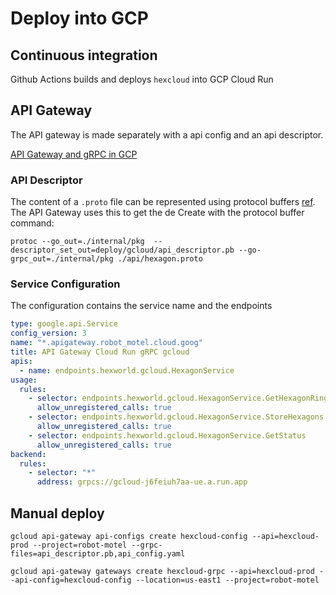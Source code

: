 # Deploy into GCP

## Continuous integration
Github Actions builds and deploys `hexcloud` into GCP Cloud Run

## API Gateway
The API gateway is made separately with a api config and an api descriptor.

[API Gateway and gRPC in GCP](https://cloud.google.com/api-gateway/docs/get-started-cloud-run-grpc)

### API Descriptor
The content of a `.proto` file can be represented using protocol buffers [ref](https://developers.google.com/protocol-buffers/docs/techniques#self-description).
The API Gateway uses this to get the de
Create with the protocol buffer command:

```shell
protoc --go_out=./internal/pkg  --descriptor_set_out=deploy/gcloud/api_descriptor.pb --go-grpc_out=./internal/pkg ./api/hexagon.proto
```


### Service Configuration
The configuration contains the service name and the endpoints
```yaml
type: google.api.Service
config_version: 3
name: "*.apigateway.robot_motel.cloud.goog"
title: API Gateway Cloud Run gRPC gcloud
apis:
  - name: endpoints.hexworld.gcloud.HexagonService
usage:
  rules:
    - selector: endpoints.hexworld.gcloud.HexagonService.GetHexagonRing
      allow_unregistered_calls: true
    - selector: endpoints.hexworld.gcloud.HexagonService.StoreHexagons
      allow_unregistered_calls: true
    - selector: endpoints.hexworld.gcloud.HexagonService.GetStatus
      allow_unregistered_calls: true
backend:
  rules:
    - selector: "*"
      address: grpcs://gcloud-j6feiuh7aa-ue.a.run.app
```

## Manual deploy

```shell
gcloud api-gateway api-configs create hexcloud-config --api=hexcloud-prod --project=robot-motel --grpc-files=api_descriptor.pb,api_config.yaml

gcloud api-gateway gateways create hexcloud-grpc --api=hexcloud-prod --api-config=hexcloud-config --location=us-east1 --project=robot-motel
```

